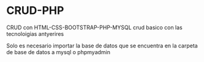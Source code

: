 # CRUD-PHP
CRUD con HTML-CSS-BOOTSTRAP-PHP-MYSQL
crud basico con las tecnoloigias antyerires

Solo es necesario importar la base de datos que se encuentra en la carpeta
de base de datos a mysql o phpmyadmin

